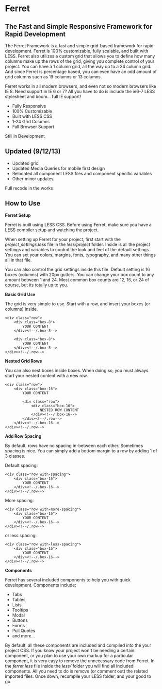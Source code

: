 Ferret
======

The Fast and Simple Responsive Framework for Rapid Development
---

The Ferret Framework is a fast and simple grid-based framework for rapid development. Ferret is 100% customizable, fully scalable, and built with LESS. Ferret also utilizes a custom grid that allows you to define how many columns make up the rows of the grid, giving you complete control of your project. You can have a 1 column grid, all the way up to a 24 column grid. And since Ferret is percentage based, you can even have an odd amount of grid columns such as 19 columns or 13 columns. 

Ferret works in all modern browsers, and even not so modern browsers like IE 8. Need support in IE 6 or 7? All you have to do is include the ie6-7 LESS stylesheet and boom... full IE support!

* Fully Responsive
* 100% Customizable
* Built with LESS CSS
* 1-24 Grid Columns
* Full Browser Support

Still in Development

Updated (9/12/13)
---

* Updated grid
* Updated Media Queries for mobile first design
* Relocated all component LESS files and component specific variables
* Other minor updates

Full recode in the works

How to Use
---

<b>Ferret Setup</b>

Ferret is built using LESS CSS. Before using Ferret, make sure you have a LESS compiler setup and watching the project.

When setting up Ferret for your project, first start with the <i>project_settings.less</i> file in the <i>less/project</i> folder. Inside is all the project settings and variables to control the look and feel of the default settings. You can set your colors, margins, fonts, typography, and many other things all in that file. 

You can also control the grid settings inside this file. Default setting is 16 boxes (columns) with 20px gutters. You can change your box count to any amount between 1 and 24. Most common box counts are 12, 16, or 24 of course, but its totally up to you.



<b>Basic Grid Use</b>

The grid is very simple to use. Start with a row, and insert your boxes (or columns) inside.

	<div class="row">
		<div class="box-8">
			YOUR CONTENT
		</div><!--/.box-8-->
		
		<div class="box-8">
			YOUR CONTENT
		</div><!--/.box-8-->
	</div><!--/.row-->



<b>Nested Grid Rows</b>

You can also nest boxes inside boxes. When doing so, you must always start your nested content with a new row.

	<div class="row">
		<div class="box-16">
			YOUR CONTENT
			
			<div class="row">
				<div class="box-16">
					NESTED ROW CONTENT
				</div><!--/.box-16-->
			</div><!--/.row-->
		</div><!--/.box-16-->
	</div><!--/.row-->



<b>Add Row Spacing</b>

By default, rows have no spacing in-between each other. Sometimes spacing is nice. You can simply add a bottom margin to a row by adding 1 of 3 classes.

Default spacing:

	<div class="row with-spacing">
		<div class="box-16">
			YOUR CONTENT
		</div><!--/.box-16-->
	</div><!--/.row-->

More spacing:

	<div class="row with-more-spacing">
		<div class="box-16">
			YOUR CONTENT
		</div><!--/.box-16-->
	</div><!--/.row-->

or less spacing:

	<div class="row with-less-spacing">
		<div class="box-16">
			YOUR CONTENT
		</div><!--/.box-16-->
	</div><!--/.row-->



<b>Components</b>

Ferret has several included components to help you with quick development. Components include:

* Tabs
* Tables
* Lists
* Tooltips
* Modal
* Buttons
* Forms
* Pull Quotes
* and more...

By default, all these components are included and compiled into the your project CSS. If you know your project won't be needing a certain component, or you plan to use your own markup for a particular component, it is very easy to remove the unnecessary code from Ferret. In the <i>ferret.less</i> file inside the <i>less/</i> folder you will find all included components. All you need to do is remove (or comment out) the related imported files. Once down, recompile your LESS folder, and your good to go.